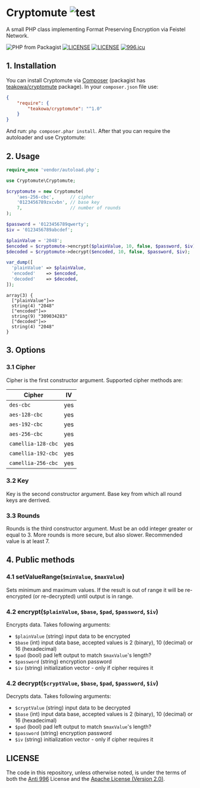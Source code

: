# Cryptomute ![test](https://github.com/Teakowa/cryptomute/workflows/test/badge.svg)

A small PHP class implementing Format Preserving Encryption via Feistel Network.

![PHP from Packagist](https://img.shields.io/packagist/php-v/teakowa/cryptomute?style=flat-square)
[![LICENSE](https://img.shields.io/badge/License-Apache--2.0-green.svg?style=flat-square)](LICENSE)
[![LICENSE](https://img.shields.io/badge/License-Anti%20996-blue.svg?style=flat-square)](https://github.com/996icu/996.ICU/blob/master/LICENSE)
[![996.icu](https://img.shields.io/badge/Link-996.icu-red.svg?style=flat-square)](https://996.icu)

## 1. Installation

You can install Cryptomute via [Composer](http://getcomposer.org) (packagist has [teakowa/cryptomute](https://packagist.org/packages/teakowa/cryptomute) package). In your `composer.json` file use:

``` json
{
    "require": {
        "teakowa/cryptomute": "^1.0"
    }
}
```

And run: `php composer.phar install`. After that you can require the autoloader and use Cryptomute:

## 2. Usage

``` php
require_once 'vendor/autoload.php';

use Cryptomute\Cryptomute;

$cryptomute = new Cryptomute(
    'aes-256-cbc',      // cipher
    '0123456789zxcvbn', // base key
    7,                  // number of rounds
);

$password = '0123456789qwerty';
$iv = '0123456789abcdef';

$plainValue = '2048';
$encoded = $cryptomute->encrypt($plainValue, 10, false, $password, $iv);
$decoded = $cryptomute->decrypt($encoded, 10, false, $password, $iv);

var_dump([
  'plainValue' => $plainValue,
  'encoded'    => $encoded,
  'decoded'    => $decoded,
]);
```

```
array(3) {              
  ["plainValue"]=>       
  string(4) "2048"       
  ["encoded"]=>          
  string(9) "309034283"  
  ["decoded"]=>          
  string(4) "2048"       
}                        
```
	
## 3. Options

### 3.1 Cipher
 
Cipher is the first constructor argument. Supported cipher methods are:

Cipher             | IV
------------------ | ---
`des-cbc`          | yes
`aes-128-cbc`      | yes
`aes-192-cbc`      | yes
`aes-256-cbc`      | yes
`camellia-128-cbc` | yes
`camellia-192-cbc` | yes
`camellia-256-cbc` | yes

### 3.2 Key

Key is the second constructor argument. Base key from which all round keys are derrived.

### 3.3 Rounds

Rounds is the third constructor argument. Must be an odd integer greater or equal to 3. More rounds is more secure,
but also slower. Recommended value is at least 7.

## 4. Public methods

### 4.1 setValueRange(`$minValue`, `$maxValue`)

Sets minimum and maximum values. If the result is out of range it will be re-encrypted (or re-decrypted) until output
is in range.

### 4.2 encrypt(`$plainValue`, `$base`, `$pad`, `$password`, `$iv`)
 
Encrypts data. Takes following arguments:

* `$plainValue` (string) input data to be encrypted
* `$base` (int) input data base, accepted values is 2 (binary), 10 (decimal) or 16 (hexadecimal)
* `$pad` (bool) pad left output to match `$maxValue`'s length?
* `$password` (string) encryption password
* `$iv` (string) initialization vector - only if cipher requires it


### 4.2 decrypt(`$cryptValue`, `$base`, `$pad`, `$password`, `$iv`)
 
Decrypts data. Takes following arguments:

* `$cryptValue` (string) input data to be decrypted
* `$base` (int) input data base, accepted values is 2 (binary), 10 (decimal) or 16 (hexadecimal)
* `$pad` (bool) pad left output to match `$maxValue`'s length?
* `$password` (string) encryption password
* `$iv` (string) initialization vector - only if cipher requires it

## LICENSE

The code in this repository, unless otherwise noted, is under the terms of both the [Anti 996](https://github.com/996icu/996.ICU/blob/master/LICENSE) License and the [Apache License (Version 2.0)]().
